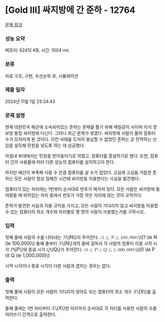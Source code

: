 # [Gold III] 싸지방에 간 준하 - 12764 

[문제 링크](https://www.acmicpc.net/problem/12764) 

### 성능 요약

메모리: 62412 KB, 시간: 1004 ms

### 분류

자료 구조, 구현, 우선순위 큐, 시뮬레이션

### 제출 일자

2024년 11월 1일 23:24:43

### 문제 설명

<p>현재 대한민국 해군에 소속되어있는 준하는 문제를 풀기 위해 매일같이 사이버 지식 정보방 통칭 싸지방에 다닌다. 그러나 최근 문제가 생겼다. 싸지방에 사람이 몰려 컴퓨터 수가 모자라게 된 것이다. 이런 사태를 도저히 용납할 수 없었던 준하는 곧 전역하는 선임을 설득해 민원을 넣도록 하는 데 성공했다.</p>

<p>마침내 부대에서는 민원을 받아들이기로 하였고, 컴퓨터를 증설하기로 했다. 또한, 컴퓨터 간의 사용률에 따라 다른 성능의 컴퓨터를 설치하고자 한다.</p>

<p>하지만 예산이 부족해 사람 수 만큼 컴퓨터를 살 수가 없었다. 고심에 고심을 거듭한 준하는 모든 사람이 항상 정해진 시간에 싸지방을 이용한다는 사실을 발견했다.</p>

<p>컴퓨터가 있는 자리에는 1번부터 순서대로 번호가 매겨져 있다. 모든 사람은 싸지방에 들어왔을 때 비어있는 자리 중에서 번호가 가장 작은 자리에 앉는 것이 규칙이다.</p>

<p>준하가 발견한 사실과 이용 규칙을 가지고, 모든 사람이 기다리지 않고 싸지방을 이용할 수 있는 컴퓨터의 최소 개수와 자리별로 몇 명의 사람이 사용했는가를 구하시오.</p>

### 입력 

 <p>첫째 줄에 사람의 수를 나타내는 <mjx-container class="MathJax" jax="CHTML" style="font-size: 109%; position: relative;"><mjx-math class="MJX-TEX" aria-hidden="true"><mjx-mi class="mjx-i"><mjx-c class="mjx-c1D441 TEX-I"></mjx-c></mjx-mi></mjx-math><mjx-assistive-mml unselectable="on" display="inline"><math xmlns="http://www.w3.org/1998/Math/MathML"><mi>N</mi></math></mjx-assistive-mml><span aria-hidden="true" class="no-mathjax mjx-copytext">\(N\)</span></mjx-container>이 주어진다. <mjx-container class="MathJax" jax="CHTML" style="font-size: 109%; position: relative;"><mjx-math class="MJX-TEX" aria-hidden="true"><mjx-mo class="mjx-n"><mjx-c class="mjx-c28"></mjx-c></mjx-mo><mjx-mn class="mjx-n"><mjx-c class="mjx-c31"></mjx-c></mjx-mn><mjx-mo class="mjx-n" space="4"><mjx-c class="mjx-c2264"></mjx-c></mjx-mo><mjx-mi class="mjx-i" space="4"><mjx-c class="mjx-c1D441 TEX-I"></mjx-c></mjx-mi><mjx-mo class="mjx-n" space="4"><mjx-c class="mjx-c2264"></mjx-c></mjx-mo><mjx-mn class="mjx-n" space="4"><mjx-c class="mjx-c31"></mjx-c><mjx-c class="mjx-c30"></mjx-c><mjx-c class="mjx-c30"></mjx-c></mjx-mn><mjx-mo class="mjx-n"><mjx-c class="mjx-c2C"></mjx-c></mjx-mo><mjx-mn class="mjx-n" space="2"><mjx-c class="mjx-c30"></mjx-c><mjx-c class="mjx-c30"></mjx-c><mjx-c class="mjx-c30"></mjx-c></mjx-mn><mjx-mo class="mjx-n"><mjx-c class="mjx-c29"></mjx-c></mjx-mo></mjx-math><mjx-assistive-mml unselectable="on" display="inline"><math xmlns="http://www.w3.org/1998/Math/MathML"><mo stretchy="false">(</mo><mn>1</mn><mo>≤</mo><mi>N</mi><mo>≤</mo><mn>100</mn><mo>,</mo><mn>000</mn><mo stretchy="false">)</mo></math></mjx-assistive-mml><span aria-hidden="true" class="no-mathjax mjx-copytext">\((1 \le N \le 100,000)\)</span></mjx-container> 둘째 줄부터 <mjx-container class="MathJax" jax="CHTML" style="font-size: 109%; position: relative;"><mjx-math class="MJX-TEX" aria-hidden="true"><mjx-mi class="mjx-i"><mjx-c class="mjx-c1D441 TEX-I"></mjx-c></mjx-mi></mjx-math><mjx-assistive-mml unselectable="on" display="inline"><math xmlns="http://www.w3.org/1998/Math/MathML"><mi>N</mi></math></mjx-assistive-mml><span aria-hidden="true" class="no-mathjax mjx-copytext">\(N\)</span></mjx-container>개의 줄에 걸쳐서 각 사람의 컴퓨터 이용 시작 시각 <mjx-container class="MathJax" jax="CHTML" style="font-size: 109%; position: relative;"><mjx-math class="MJX-TEX" aria-hidden="true"><mjx-mi class="mjx-i"><mjx-c class="mjx-c1D443 TEX-I"></mjx-c></mjx-mi></mjx-math><mjx-assistive-mml unselectable="on" display="inline"><math xmlns="http://www.w3.org/1998/Math/MathML"><mi>P</mi></math></mjx-assistive-mml><span aria-hidden="true" class="no-mathjax mjx-copytext">\(P\)</span></mjx-container>와 종료 시각 <mjx-container class="MathJax" jax="CHTML" style="font-size: 109%; position: relative;"><mjx-math class="MJX-TEX" aria-hidden="true"><mjx-mi class="mjx-i"><mjx-c class="mjx-c1D444 TEX-I"></mjx-c></mjx-mi></mjx-math><mjx-assistive-mml unselectable="on" display="inline"><math xmlns="http://www.w3.org/1998/Math/MathML"><mi>Q</mi></math></mjx-assistive-mml><span aria-hidden="true" class="no-mathjax mjx-copytext">\(Q\)</span></mjx-container>가 주어진다. <mjx-container class="MathJax" jax="CHTML" style="font-size: 109%; position: relative;"><mjx-math class="MJX-TEX" aria-hidden="true"><mjx-mo class="mjx-n"><mjx-c class="mjx-c28"></mjx-c></mjx-mo><mjx-mn class="mjx-n"><mjx-c class="mjx-c30"></mjx-c></mjx-mn><mjx-mo class="mjx-n" space="4"><mjx-c class="mjx-c2264"></mjx-c></mjx-mo><mjx-mi class="mjx-i" space="4"><mjx-c class="mjx-c1D443 TEX-I"></mjx-c></mjx-mi><mjx-mo class="mjx-n" space="4"><mjx-c class="mjx-c3C"></mjx-c></mjx-mo><mjx-mi class="mjx-i" space="4"><mjx-c class="mjx-c1D444 TEX-I"></mjx-c></mjx-mi><mjx-mo class="mjx-n" space="4"><mjx-c class="mjx-c2264"></mjx-c></mjx-mo><mjx-mn class="mjx-n" space="4"><mjx-c class="mjx-c31"></mjx-c></mjx-mn><mjx-mo class="mjx-n"><mjx-c class="mjx-c2C"></mjx-c></mjx-mo><mjx-mn class="mjx-n" space="2"><mjx-c class="mjx-c30"></mjx-c><mjx-c class="mjx-c30"></mjx-c><mjx-c class="mjx-c30"></mjx-c></mjx-mn><mjx-mo class="mjx-n"><mjx-c class="mjx-c2C"></mjx-c></mjx-mo><mjx-mn class="mjx-n" space="2"><mjx-c class="mjx-c30"></mjx-c><mjx-c class="mjx-c30"></mjx-c><mjx-c class="mjx-c30"></mjx-c></mjx-mn><mjx-mo class="mjx-n"><mjx-c class="mjx-c29"></mjx-c></mjx-mo></mjx-math><mjx-assistive-mml unselectable="on" display="inline"><math xmlns="http://www.w3.org/1998/Math/MathML"><mo stretchy="false">(</mo><mn>0</mn><mo>≤</mo><mi>P</mi><mo><</mo><mi>Q</mi><mo>≤</mo><mn>1</mn><mo>,</mo><mn>000</mn><mo>,</mo><mn>000</mn><mo stretchy="false">)</mo></math></mjx-assistive-mml><span aria-hidden="true" class="no-mathjax mjx-copytext">\((0 \le P \lt Q \le 1,000,000)\)</span> </mjx-container></p>

<p>시작 시각이나 종료 시각이 다른 사람과 겹치는 경우는 없다.</p>

### 출력 

 <p>첫째 줄에 사람이 모든 사람이 기다리지 않아도 되는 컴퓨터의 최소 개수 <mjx-container class="MathJax" jax="CHTML" style="font-size: 109%; position: relative;"><mjx-math class="MJX-TEX" aria-hidden="true"><mjx-mi class="mjx-i"><mjx-c class="mjx-c1D44B TEX-I"></mjx-c></mjx-mi></mjx-math><mjx-assistive-mml unselectable="on" display="inline"><math xmlns="http://www.w3.org/1998/Math/MathML"><mi>X</mi></math></mjx-assistive-mml><span aria-hidden="true" class="no-mathjax mjx-copytext">\(X\)</span></mjx-container>를 출력한다.</p>

<p>둘째 줄에는 1번 자리부터 <mjx-container class="MathJax" jax="CHTML" style="font-size: 109%; position: relative;"><mjx-math class="MJX-TEX" aria-hidden="true"><mjx-mi class="mjx-i"><mjx-c class="mjx-c1D44B TEX-I"></mjx-c></mjx-mi></mjx-math><mjx-assistive-mml unselectable="on" display="inline"><math xmlns="http://www.w3.org/1998/Math/MathML"><mi>X</mi></math></mjx-assistive-mml><span aria-hidden="true" class="no-mathjax mjx-copytext">\(X\)</span></mjx-container>번 자리까지 순서대로 각 자리를 사용한 사람의 수를 띄어쓰기 간격으로 출력한다.</p>

